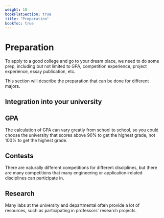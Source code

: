 ```yaml
---
weight: 10
bookFlatSection: true
title: "Preparation"
bookToc: true
---
```


# Preparation

To apply to a good college and go to your dream place, we need to do some prep, including but not limited to GPA, competition experience, project experience, essay publication, etc.

This section will describe the preparation that can be done for different majors.

## Integration into your university

## GPA

The calculation of GPA can vary greatly from school to school, so you could choose the university that scores above 90% to get the highest grade, not 100% to get the highest grade.

## Contests

There are naturally different competitions for different disciplines, but there are many competitions that many engineering or application-related disciplines can participate in.

## Research

Many labs at the university and departmental often provide a lot of resources, such as participating in professors' research projects.
